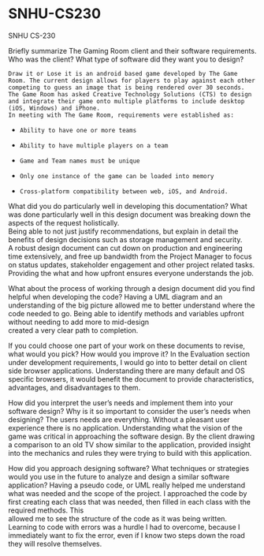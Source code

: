 # SNHU-CS230
SNHU CS-230

Briefly summarize The Gaming Room client and their software requirements. Who was the client? What type of software did they want you to design? 

    Draw it or Lose it is an android based game developed by The Game Room. The current design allows for players to play against each other competing to guess an image that is being rendered over 30 seconds. 
    The Game Room has asked Creative Technology Solutions (CTS) to design and integrate their game onto multiple platforms to include desktop (iOS, Windows) and iPhone. 
    In meeting with The Game Room, requirements were established as: 
  -     Ability to have one or more teams 
  -     Ability to have multiple players on a team 
  -     Game and Team names must be unique 
  -     Only one instance of the game can be loaded into memory 
  -     Cross-platform compatibility between web, iOS, and Android. 
  
What did you do particularly well in developing this documentation? 
  What was done particularly well in this design document was breaking down the aspects of the request holistically.  
  Being able to not just justify recommendations, but explain in detail the benefits of design decisions such as storage management and security.  
  A robust design document can cut down on production and engineering time extensively, and free up bandwidth from the Project Manager to focus on status updates, stakeholder engagement and other project related tasks.  
  Providing the what and how upfront ensures everyone understands the job. 
 
What about the process of working through a design document did you find helpful when developing the code? 
  Having a UML diagram and an understanding of the big picture allowed me to better understand where the code needed to go. Being able to identify methods and variables upfront without needing to add more to mid-design  
  created a very clear path to completion.  

If you could choose one part of your work on these documents to revise, what would you pick? How would you improve it? 
  In the Evaluation section under development requirements, I would go into to better detail on client side browser applications. Understanding there are many default and OS specific browsers, it would benefit the document 
  to provide characteristics, advantages, and disadvantages to them.  
 
How did you interpret the user’s needs and implement them into your software design? Why is it so important to consider the user’s needs when designing? 
  The users needs are everything. Without a pleasant user experience there is no application. Understanding what the vision of the game was critical in approaching the software design. By the client drawing a comparison to 
  an old TV show similar to the application, provided insight into the mechanics and rules they were trying to build with this application.  
 
How did you approach designing software? What techniques or strategies would you use in the future to analyze and design a similar software application? 
  Having a pseudo code, or UML really helped me understand what was needed and the scope of the project. I approached the code by first creating each class that was needed, then filled in each class with the required methods. This  
  allowed me to see the structure of the code as it was being written. Learning to code with errors was a hurdle I had to overcome, because I immediately want to fix the error, even if I know two steps down the road they will resolve 
  themselves.  

   

 

 

